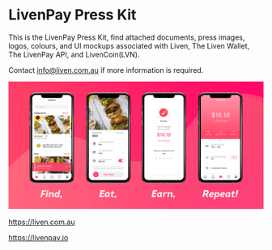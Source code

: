 # LivenPay Press Kit
This is the LivenPay Press Kit, find attached documents, press images, logos, colours, and UI mockups associated with Liven, The Liven Wallet, The LivenPay API, and LivenCoin(LVN).

Contact info@liven.com.au if more information is required.

![image](/Banners/How%20Liven%20Works.png)

https://liven.com.au

https://livenpay.io